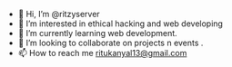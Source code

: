 - 👋 Hi, I’m @ritzyserver
- 👀 I’m interested in ethical hacking and web developing
- 🌱 I’m currently learning web development.
- 💞️ I’m looking to collaborate on projects n events .
- 📫 How to reach me ritukanyal13@gmail.com

<!---
ritzyserver/ritzyserver is a ✨ special ✨ repository because its `README.md` (this file) appears on your GitHub profile.
You can click the Preview link to take a look at your changes.
--->
